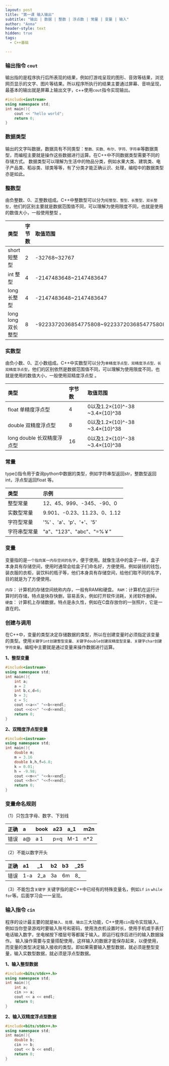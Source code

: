 ```yaml
---
layout: post
title: "第一课 输入输出"
subtitle: "输出 | 数据 | 整数 | 浮点数 | 常量 | 变量 | 输入"
author: "Aoma"
header-style: text
hidden: true
tags:
  - C++基础

---
```


### 输出指令 `cout`

输出指的是程序执行后所表现的结果，例如打游戏呈现的图形、音效等结果，浏览网页显示的文字、图片等结果。所以程序所执行的结果主要通过屏幕、音响呈现，最基本的输出就是屏幕上输出文字，c++使用`cout`指令实现输出。

```c++
#include<iostream>
using namespace std;
int main(){
    cout << "hello world";
    return 0;  
}
```

### 数据类型

输出的文字叫数据，数据具有不同类型：`整数、实数、布尔、字符、字符串`等数据类型，而编程主要就是操作这些数据进行运算。在C++中不同数据类型需要不同的存储方式。
数据类型可以理解为生活中的物品分类，例如水果大类、建筑类、电子产品类、稻谷类、球类等等，有了分类才能正确认识、处理，编程中的数据类型亦是如此。

### 整数型

由负整数、0、正整数组成。C++中整数型可以分为`短整型、整型、长整型、双长整型`，他们的区别主要就是数据范围值不同，可以理解为使用限度不同，也就是使用的数值大小，一般使用整型 。


| 类型               | 字节数 | 取值范围                                 |
| :----------------- | :----- | :--------------------------------------- |
| short 短整型       | 2      | -32768~32767                             |
| int 整型           | 4      | -2147483648~2147483647                   |
| long 长整型        | 4      | -2147483648~2147483647                   |
| long long 双长整型 | 8      | -9223372036854775808~9223372036854775808 |


### 实数型

由负小数、0、正小数组成。C++中实数型可以分为`单精度浮点型、双精度浮点型、长双精度浮点型`，他们的区别依然是数据范围值不同，可以理解为使用限度不同，也就是使用的数值大小，一般使用双精度浮点型 。


| 类型                       | 字节数 | 取值范围                       |
| :------------------------- | :----- | :----------------------------- |
| float 单精度浮点型         | 4      | 0以及1.2×{10}^-38 ~3.4×{10}^38 |
| double 双精度浮点型        | 8      | 0以及1.2×{10}^-38 ~3.4×{10}^38 |
| long double 长双精度浮点型 | 16     | 0以及1.2×{10}^-38 ~3.4×{10}^38 |



### 常量

type()指令用于查询python中数据的类型，例如字符串型返回str，整数型返回int，浮点型返回float 等。


| **类型**     | **示例**                     |
| :----------- | :--------------------------- |
| 整型常量     | 12、45、999、-345、-90、0    |
| 实数型常量   | 9.901、-0.23、11.23、0、1.12 |
| 字符型常量   | '%' 、'a'、'p'、'+'、'5'     |
| 字符串型常量 | "a"、"123"、"abc"、"=%￥"    |

### 变量

变量指的是`一个指向某一内存空间的名字`，便于使用。就像生活中的盒子一样，盒子本身具有存储空间，使用时通常会给盒子们命名好，方便使用。例如装钱的钱包，装衣服的衣柜，装饮料的瓶子等，他们本身具有存储空间，给他们取不同的名字，目的就是为了方便使用。

`内存`： 计算机的存储空间统称内存，一般有RAM和硬盘。
`RAM`：计算机在运行计算时的存储，特点是快存快删，容易丢失，例如打开软件消耗，关闭软件删掉。
`硬盘`： 计算机上存储数据，特点是永久性，例如在C盘存放你的一张照片，它是一直在的。

### 创建与调用

在C++中，变量的类型决定存储数据的类型，所以在创建变量时必须指定该变量的类型。使用`关键字int创建整型变量、关键字double创建双精度型变量、关键字char创建字符变量`。编程中主要就是通过变量来操作数据进行运算。

**1、整型变量**

```c++
#include<iostream>
using namespace std;
int main(){
    int a;
    a = 2
    int b,c,d=6;
    b = 3;
    c = 5;
    cout <<a<<" "<<b<<endl;
    cout <<c<<" "<<d<<endl;
    return 0;  
}
```

**2、双精度浮点型变量**

```c++
#include<iostream>
using namespace std;
int main(){
    double m;
    m = 3.16
    double k,h,f=6.8;
    k = 0.01;
    h = -9.98;
    cout <<m<<" "<<k<<endl;
    cout <<h<<" "<<f<<endl;
    return 0;  
}
```

### 变量命名规则

（1）只包含字母、数字、下划线


| 正确 | a    | book | a23  | a_1  | m2n  |
| :--- | :--- | :--- | :--- | :--- | :--- |
| 错误 | a@   | a 1  | p=q  | M-1  | n*2  |

（2）不能以数字开头


| 正确 | a1   | _1   | b2   | b3   | _25  |
| :--- | :--- | :--- | :--- | :--- | :--- |
| 错误 | 1-a  | 2_a  | 3a   | 6m   | 8_   |

（3）不能包含`关键字`
关键字指的是C++中已经有的特殊变量名，例如`if` `in` `while` `for`等。后面学习会一一呈现。

### 输入指令 `cin`

程序的设计最主要的就是`输入、处理、输出`三大功能，C++使用`cin`指令实现输入。例如当你登录游戏时要输入账号和密码，使用洗衣机设置时长，使用手机或手表打电话输入数字，坐电梯按下楼层号等都属于输入。即运行程序后进行的输入数据操作。
输入操作需要与变量搭配使用，这样输入的数据才能保存起来，以便使用，而变量的类型决定输入接收的类型。即如果需要输入整型数据，就必须是整型变量，输入实数型数据，就必须是浮点型数据。

**1、输入整型数据**

```c++
#include<bits/stdc++.h>
using namespace std;
int main(){
    int a;
    cin >> a;
    cout << a << endl;
    return 0;
}
```

**2、输入双精度浮点型数据**

```c++
#include<bits/stdc++.h>
using namespace std;
int main(){
    double b;
    cin >> b;
    cout << b << endl;
    return 0;  
}
```
